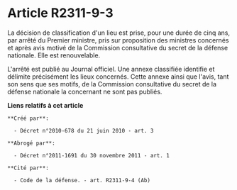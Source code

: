 # Article R2311-9-3

La décision de classification d'un lieu est prise, pour une durée de cinq ans, par arrêté du Premier ministre, pris sur
proposition des ministres concernés et après avis motivé de la Commission consultative du secret de la défense nationale.
Elle est renouvelable.

L'arrêté est publié au Journal officiel. Une annexe classifiée identifie et délimite précisément les lieux concernés. Cette
annexe ainsi que l'avis, tant son sens que ses motifs, de la Commission consultative du secret de la défense nationale la
concernant ne sont pas publiés.

**Liens relatifs à cet article**

	**Créé par**:

	  - Décret n°2010-678 du 21 juin 2010 - art. 3

	**Abrogé par**:

	  - Décret n°2011-1691 du 30 novembre 2011 - art. 1

	**Cité par**:

	  - Code de la défense. - art. R2311-9-4 (Ab)
